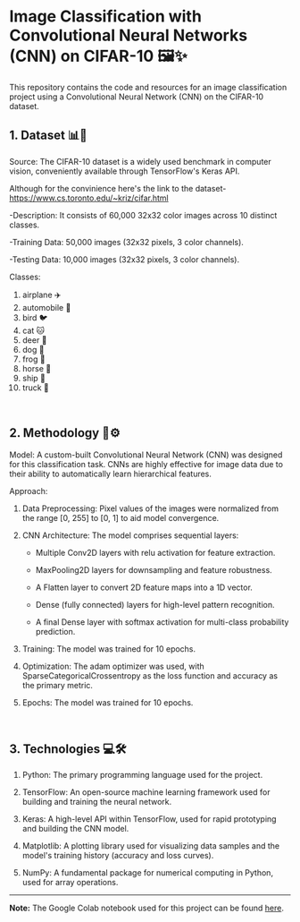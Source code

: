 <h1>Image Classification with Convolutional Neural Networks (CNN) on CIFAR-10 🖼️✨</h1>
This repository contains the code and resources for an image classification project using a Convolutional Neural Network (CNN) on the CIFAR-10 dataset.
<br>


<h2>1. Dataset 📊📁</h2>
Source: The CIFAR-10 dataset is a widely used benchmark in computer vision, conveniently available through TensorFlow's Keras API.

Although for the convinience here's the link to the dataset- https://www.cs.toronto.edu/~kriz/cifar.html

-Description: It consists of 60,000 32x32 color images across 10 distinct classes.

-Training Data: 50,000 images (32x32 pixels, 3 color channels).

-Testing Data: 10,000 images (32x32 pixels, 3 color channels).

Classes:

1. airplane ✈️
2. automobile 🚗
3. bird 🐦
4. cat 🐱
5. deer 🦌
6. dog 🐶
7. frog 🐸
8. horse 🐎
9. ship 🚢
10. truck 🚚
<br>

<h2>2. Methodology 🧠⚙️</h2>

Model: A custom-built Convolutional Neural Network (CNN) was designed for this classification task. CNNs are highly effective for image data due to their ability to automatically learn hierarchical features.

Approach:

1. Data Preprocessing: Pixel values of the images were normalized from the range [0, 255] to [0, 1] to aid model convergence.

2. CNN Architecture: The model comprises sequential layers:

   <ul>
1. Multiple Conv2D layers with relu activation for feature extraction.

2. MaxPooling2D layers for downsampling and feature robustness.

3. A Flatten layer to convert 2D feature maps into a 1D vector.

4. Dense (fully connected) layers for high-level pattern recognition.

5. A final Dense layer with softmax activation for multi-class probability prediction.
  </ul>

3. Training: The model was trained for 10 epochs.
   
4. Optimization: The adam optimizer was used, with SparseCategoricalCrossentropy as the loss function and accuracy as the primary metric.

5. Epochs: The model was trained for 10 epochs.
<br>

<h2>3. Technologies 💻🛠️</h2>

1. Python: The primary programming language used for the project.

2. TensorFlow: An open-source machine learning framework used for building and training the neural network.

3. Keras: A high-level API within TensorFlow, used for rapid prototyping and building the CNN model.

4. Matplotlib: A plotting library used for visualizing data samples and the model's training history (accuracy and loss curves).

5. NumPy: A fundamental package for numerical computing in Python, used for array operations.

---
**Note:** The Google Colab notebook used for this project can be found [here](https://colab.research.google.com/drive/1nJcsMgjQKK-kGcZJT8GOZmMCYUZGIeOp#scrollTo=tdoZR4TxgGYP%5D).
